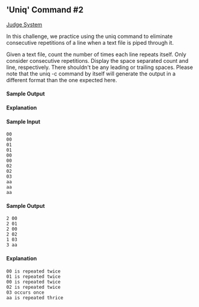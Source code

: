 ## 'Uniq' Command #2

[Judge System](https://www.hackerrank.com/challenges/text-processing-in-linux-the-uniq-command-2/problem)

In this challenge, we practice using the uniq command to eliminate consecutive repetitions of a line when a text file is piped through it.

Given a text file, count the number of times each line repeats itself. Only consider consecutive repetitions. Display the space separated count and line, respectively. There shouldn't be any leading or trailing spaces. Please note that the uniq -c command by itself will generate the output in a different format than the one expected here.

#### Sample Output

#### Explanation

#### Sample Input

````
00
00
01
01
00
00
02
02
03
aa
aa
aa
````

#### Sample Output

````
2 00
2 01
2 00
2 02
1 03
3 aa 
````

#### Explanation

````
00 is repeated twice
01 is repeated twice
00 is repeated twice
02 is repeated twice
03 occurs once
aa is repeated thrice  
````
